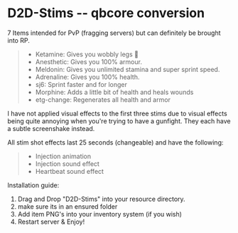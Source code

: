 # D2D-Stims -- qbcore conversion
7 Items intended for PvP (fragging servers) but can definitely be brought into RP.

> - Ketamine: Gives you wobbly legs :horse:
> - Anesthetic: Gives you 100% armour.
> - Meldonin: Gives you unlimited stamina and super sprint speed.
> - Adrenaline: Gives you 100% health.
> - sj6: Sprint faster and for longer
> - Morphine: Adds a little bit of health and heals wounds
> - etg-change: Regenerates all health and armor

I have not applied visual effects to the first three stims due to visual effects being quite annoying when you're trying to have a gunfight. They each have a subtle screenshake instead.

All stim shot effects last 25 seconds (changeable) and have the following:

> - Injection animation
> - Injection sound effect
> - Heartbeat sound effect

Installation guide:

1) Drag and Drop "D2D-Stims" into your resource directory.
2) make sure its in an ensured folder
3) Add item PNG's into your inventory system (if you wish)
4) Restart server & Enjoy!
